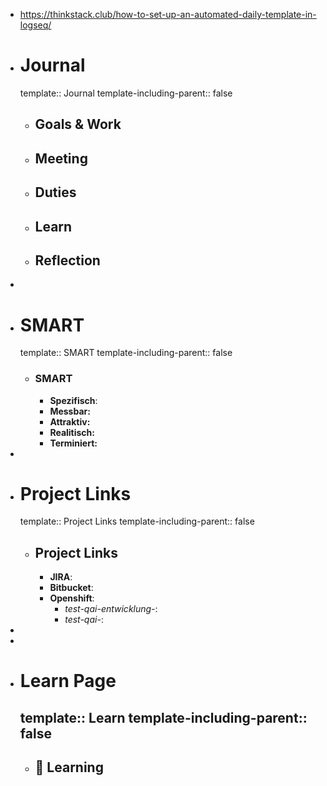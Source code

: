 - https://thinkstack.club/how-to-set-up-an-automated-daily-template-in-logseq/
- # Journal
  template:: Journal
  template-including-parent:: false
	- ## Goals & Work
	- ## Meeting
	- ## Duties
	- ## Learn
	- ## Reflection
-
- # SMART
  template:: SMART
  template-including-parent:: false
	- ### SMART
		- **Spezifisch**:
		- **Messbar:**
		- **Attraktiv:**
		- **Realitisch:**
		- **Terminiert:**
-
- # Project Links
  template:: Project Links
  template-including-parent:: false
	- ## Project Links
		- **JIRA**:
		- **Bitbucket**:
		- **Openshift**:
			- *test-qai-entwicklung-*:
			- *test-qai-*:
-
-
- # Learn Page
  template:: Learn
  template-including-parent:: false
	-
	- ## 📔 Learning